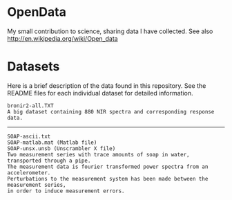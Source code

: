 OpenData
========
My small contribution to science, sharing data I have collected.
See also http://en.wikipedia.org/wiki/Open_data

Datasets
========
Here is a brief description of the data found in this repository. See the README files for 
each individual dataset for detailed information.

    bronir2-all.TXT
    A big dataset containing 880 NIR spectra and corresponding response data.

---

    SOAP-ascii.txt
    SOAP-matlab.mat (Matlab file)
    SOAP-unsx.unsb (Unscrambler X file)
    Two measurement series with trace amounts of soap in water, transported through a pipe.
    The measurement data is fourier transformed power spectra from an accelerometer.
    Perturbations to the measurement system has been made between the measurement series, 
    in order to induce measurement errors.
